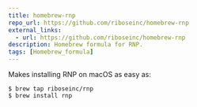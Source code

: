 ```yaml
---
title: homebrew-rnp
repo_url: https://github.com/riboseinc/homebrew-rnp
external_links:
  - url: https://github.com/riboseinc/homebrew-rnp
description: Homebrew formula for RNP.
tags: [Homebrew_formula]
---
```


Makes installing RNP on macOS as easy as:

```console
$ brew tap riboseinc/rnp
$ brew install rnp
```
